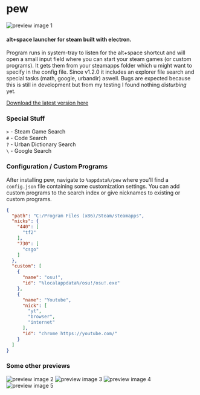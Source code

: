 # pew
![preview image 1](https://puu.sh/AsBpE.png)

#### alt+space launcher for steam built with electron.

Program runs in system-tray to listen for the alt+space shortcut and will open a small input field where you can start your steam games (or custom programs). It gets them from your steamapps folder which u might want to specify in the config file. Since v1.2.0 it includes an explorer file search and special tasks (math, google, urbandir) aswell. Bugs are expected because this is still in development but from my testing I found nothing *disturbing* yet. 

[Download the latest version here](https://github.com/bakapear/pew/releases)

### Special Stuff
`>` - Steam Game Search <br>
`#` - Code Search <br>
`?` - Urban Dictionary Search <br>
`\` - Google Search <br>

### Configuration / Custom Programs

After installing pew, navigate to `%appdata%/pew` where you'll find a `config.json` file containing some customization settings.
You can add custom programs to the search index or give nicknames to existing or custom programs.
```json
{
  "path": "C:/Program Files (x86)/Steam/steamapps",
  "nicks": {
    "440": [
      "tf2"
    ],
    "730": [
      "csgo"
    ]
  },
  "custom": [
    {
      "name": "osu!",
      "id": "%localappdata%/osu!/osu!.exe"
    },
    {
      "name": "Youtube",
      "nick": [
        "yt",
        "browser",
        "internet"
      ],
      "id": "chrome https://youtube.com/"
    }
  ]
}
```

### Some other previews

![preview image 2](https://puu.sh/AsBsu.png)
![preview image 3](https://puu.sh/AsBqR.png)
![preview image 4](https://puu.sh/AsBrP.png)
![preview image 5](https://puu.sh/AsBAd.png)
